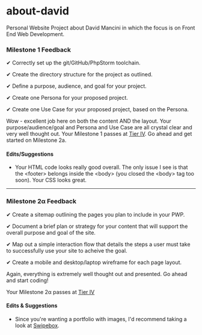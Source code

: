 # about-david
Personal Website Project about David Mancini in which the focus is on Front End Web Development.

### Milestone 1 Feedback

&#10004; Correctly set up the git/GitHub/PhpStorm toolchain.

&#10004; Create the directory structure for the project as outlined.

&#10004; Define a purpose, audience, and goal for your project.

&#10004; Create one Persona for your proposed project.

&#10004; Create one Use Case for your proposed project, based on the Persona.

Wow - excellent job here on both the content AND the layout. Your purpose/audience/goal and Persona and Use Case are all crystal clear and very well thought out. Your Milestone 1 passes at [Tier IV](https://bootcamp-coders.cnm.edu/projects/personal/rubric/). Go ahead and get started on Milestone 2a.

#### Edits/Suggestions
- Your HTML code looks really good overall. The only issue I see is that the &lt;footer&gt; belongs inside the &lt;body&gt; (you closed the &lt;body&gt; tag too soon). Your CSS looks great.

---

### Milestone 2&alpha; Feedback

&#10004; Create a sitemap outlining the pages you plan to include in your PWP.

&#10004; Document a brief plan or strategy for your content that will support the overall purpose and goal of the site.

&#10004; Map out a simple interaction flow that details the steps a user must take to successfully use your site to acheive the goal.

&#10004; Create a mobile and desktop/laptop wireframe for each page layout.

Again, everything is extremely well thought out and presented. Go ahead and start coding!

Your Milestone 2&alpha; passes at [Tier IV](https://bootcamp-coders.cnm.edu/projects/personal/rubric/)

#### Edits &amp; Suggestions
- Since you're wanting a portfolio with images, I'd recommend taking a look at [Swipebox](http://brutaldesign.github.io/swipebox/).
